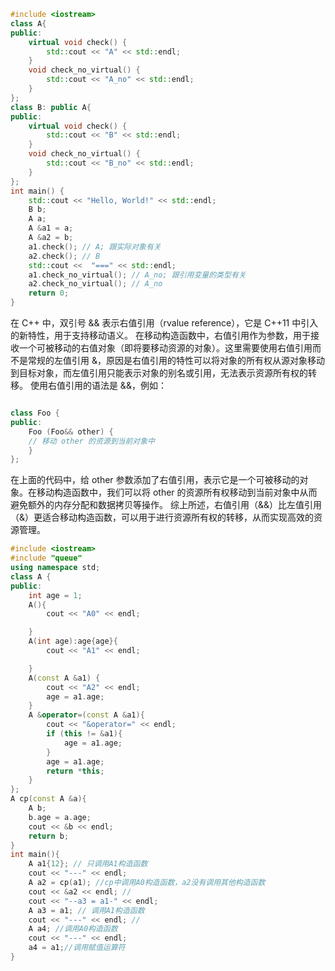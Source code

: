 ```cpp
#include <iostream>
class A{
public:
    virtual void check() {
        std::cout << "A" << std::endl;
    }
    void check_no_virtual() {
        std::cout << "A_no" << std::endl;
    }
};
class B: public A{
public:
    virtual void check() {
        std::cout << "B" << std::endl;
    }
    void check_no_virtual() {
        std::cout << "B_no" << std::endl;
    }
};
int main() {
    std::cout << "Hello, World!" << std::endl;
    B b;
    A a;
    A &a1 = a;
    A &a2 = b;
    a1.check(); // A; 跟实际对象有关
    a2.check(); // B
    std::cout <<  "===" << std::endl;
    a1.check_no_virtual(); // A_no; 跟引用变量的类型有关
    a2.check_no_virtual(); // A_no
    return 0;
}
```

在 C++ 中，双引号 && 表示右值引用（rvalue reference），它是 C++11 中引入的新特性，用于支持移动语义。
在移动构造函数中，右值引用作为参数，用于接收一个可被移动的右值对象（即将要移动资源的对象）。这里需要使用右值引用而不是常规的左值引用 &，原因是右值引用的特性可以将对象的所有权从源对象移动到目标对象，而左值引用只能表示对象的别名或引用，无法表示资源所有权的转移。
使用右值引用的语法是 &&，例如：
```cpp

class Foo {
public:
    Foo (Foo&& other) {
    // 移动 other 的资源到当前对象中
    }
};
```
在上面的代码中，给 other 参数添加了右值引用，表示它是一个可被移动的对象。在移动构造函数中，我们可以将 other 的资源所有权移动到当前对象中从而避免额外的内存分配和数据拷贝等操作。
综上所述，右值引用（&&）比左值引用（&）更适合移动构造函数，可以用于进行资源所有权的转移，从而实现高效的资源管理。


```cpp
#include <iostream>
#include "queue"
using namespace std;
class A {
public:
    int age = 1;
    A(){
        cout << "A0" << endl;

    }
    A(int age):age{age}{
        cout << "A1" << endl;

    }
    A(const A &a1) {
        cout << "A2" << endl;
        age = a1.age;
    }
    A &operator=(const A &a1){
        cout << "&operator=" << endl;
        if (this != &a1){
            age = a1.age;
        }
        age = a1.age;
        return *this;
    }
};
A cp(const A &a){
    A b;
    b.age = a.age;
    cout << &b << endl;
    return b;
}
int main(){
    A a1{12}; // 只调用A1构造函数
    cout << "---" << endl;
    A a2 = cp(a1); //cp中调用A0构造函数，a2没有调用其他构造函数
    cout << &a2 << endl; //
    cout << "--a3 = a1-" << endl;
    A a3 = a1; // 调用A1构造函数
    cout << "---" << endl; //
    A a4; //调用A0构造函数
    cout << "---" << endl; 
    a4 = a1;//调用赋值运算符
}
```

